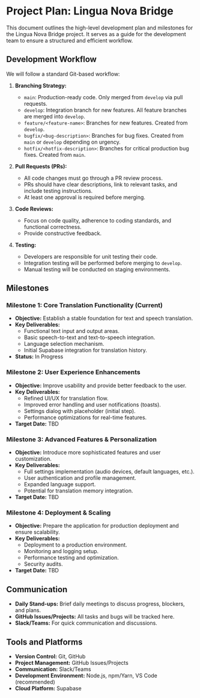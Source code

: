 # Project Plan: Lingua Nova Bridge

This document outlines the high-level development plan and milestones for the Lingua Nova Bridge project. It serves as a guide for the development team to ensure a structured and efficient workflow.

## Development Workflow

We will follow a standard Git-based workflow:

1.  **Branching Strategy:**
    -   `main`: Production-ready code. Only merged from `develop` via pull requests.
    -   `develop`: Integration branch for new features. All feature branches are merged into `develop`.
    -   `feature/<feature-name>`: Branches for new features. Created from `develop`.
    -   `bugfix/<bug-description>`: Branches for bug fixes. Created from `main` or `develop` depending on urgency.
    -   `hotfix/<hotfix-description>`: Branches for critical production bug fixes. Created from `main`.

2.  **Pull Requests (PRs):**
    -   All code changes must go through a PR review process.
    -   PRs should have clear descriptions, link to relevant tasks, and include testing instructions.
    -   At least one approval is required before merging.

3.  **Code Reviews:**
    -   Focus on code quality, adherence to coding standards, and functional correctness.
    -   Provide constructive feedback.

4.  **Testing:**
    -   Developers are responsible for unit testing their code.
    -   Integration testing will be performed before merging to `develop`.
    -   Manual testing will be conducted on staging environments.

## Milestones

### Milestone 1: Core Translation Functionality (Current)

-   **Objective:** Establish a stable foundation for text and speech translation.
-   **Key Deliverables:**
    -   Functional text input and output areas.
    -   Basic speech-to-text and text-to-speech integration.
    -   Language selection mechanism.
    -   Initial Supabase integration for translation history.
-   **Status:** In Progress

### Milestone 2: User Experience Enhancements

-   **Objective:** Improve usability and provide better feedback to the user.
-   **Key Deliverables:**
    -   Refined UI/UX for translation flow.
    -   Improved error handling and user notifications (toasts).
    -   Settings dialog with placeholder (initial step).
    -   Performance optimizations for real-time features.
-   **Target Date:** TBD

### Milestone 3: Advanced Features & Personalization

-   **Objective:** Introduce more sophisticated features and user customization.
-   **Key Deliverables:**
    -   Full settings implementation (audio devices, default languages, etc.).
    -   User authentication and profile management.
    -   Expanded language support.
    -   Potential for translation memory integration.
-   **Target Date:** TBD

### Milestone 4: Deployment & Scaling

-   **Objective:** Prepare the application for production deployment and ensure scalability.
-   **Key Deliverables:**
    -   Deployment to a production environment.
    -   Monitoring and logging setup.
    -   Performance testing and optimization.
    -   Security audits.
-   **Target Date:** TBD

## Communication

-   **Daily Stand-ups:** Brief daily meetings to discuss progress, blockers, and plans.
-   **GitHub Issues/Projects:** All tasks and bugs will be tracked here.
-   **Slack/Teams:** For quick communication and discussions.

## Tools and Platforms

-   **Version Control:** Git, GitHub
-   **Project Management:** GitHub Issues/Projects
-   **Communication:** Slack/Teams
-   **Development Environment:** Node.js, npm/Yarn, VS Code (recommended)
-   **Cloud Platform:** Supabase